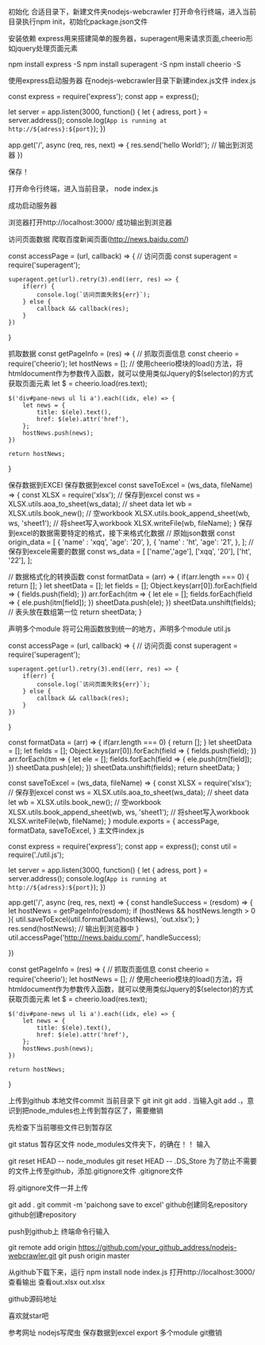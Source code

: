 初始化
合适目录下，新建文件夹nodejs-webcrawler 打开命令行终端，进入当前目录执行npm init，初始化package.json文件

安装依赖
express用来搭建简单的服务器，superagent用来请求页面,cheerio形如jquery处理页面元素

npm install express -S
npm install superagent -S
npm install cheerio -S

使用express启动服务器
在nodejs-webcrawler目录下新建index.js文件 index.js

const express = require('express');
const app = express();

let server = app.listen(3000, function() {
    let { adress, port } = server.address();
    console.log(`App is running at http://${adress}:${port}`); 
})

app.get('/', async (req, res, next) => {
    res.send('hello World!'); // 输出到浏览器
})

保存！

打开命令行终端，进入当前目录， node index.js

成功启动服务器

浏览器打开http://localhost:3000/ 成功输出到浏览器

访问页面数据
爬取百度新闻页面(http://news.baidu.com/)

const accessPage = (url, callback) => {
    // 访问页面
    const superagent = require('superagent');

    superagent.get(url).retry(3).end((err, res) => {
        if(err) {
            console.log(`访问页面失败${err}`);
        } else {
            callback && callback(res);
        }
    })

}

抓取数据
const getPageInfo = (res) => {
    // 抓取页面信息
    const cheerio = require('cheerio');
    let hostNews = [];
    // 使用cheerio模块的load()方法，将htmldocument作为参数传入函数，就可以使用类似Jquery的$(selector)的方式获取页面元素
    let $ = cheerio.load(res.text);

    $('div#pane-news ul li a').each((idx, ele) => {
        let news = {
            title: $(ele).text(),
            href: $(ele).attr('href'), 
        };
        hostNews.push(news);
    })
    
    return hostNews;
}

保存数据到EXCEl
保存数据到excel
const saveToExcel = (ws_data, fileName) => {
    const XLSX = require('xlsx');
    // 保存到excel
    const ws = XLSX.utils.aoa_to_sheet(ws_data);  // sheet data
    let wb = XLSX.utils.book_new();  // 空workbook
    XLSX.utils.book_append_sheet(wb, ws, 'sheet1');  // 将sheet写入workbook
    XLSX.writeFile(wb, fileName);
}
保存到excel的数据需要特定的格式，接下来格式化数据
// 原始json数据
const origin_data = [
{
   'name' :  'xqq',
   'age':  '20',
},
{
   'name' :  'ht',
   'age':  '21',
},
];
// 保存到excele需要的数据
const ws_data = [
['name','age'],
['xqq', '20'],
['ht', '22'],
];

// 数据格式化的转换函数
const formatData = (arr) => {
    if(arr.length === 0) {
        return [];
    } 
    let sheetData = [];
    let fields = [];
    Object.keys(arr[0]).forEach(field => {
        fields.push(field);
    })
    arr.forEach(itm => {
        let ele = [];
        fields.forEach(field => {
            ele.push(itm[field]);
        })
        sheetData.push(ele);
    })
    sheetData.unshift(fields);   // 表头放在数组第一位
    return sheetData;
}

声明多个module
将可公用函数放到统一的地方，声明多个module util.js

const accessPage = (url, callback) => {
    // 访问页面
    const superagent = require('superagent');

    superagent.get(url).retry(3).end((err, res) => {
        if(err) {
            console.log(`访问页面失败${err}`);
        } else {
            callback && callback(res);
        }
    })

}

const formatData = (arr) => {
    if(arr.length === 0) {
        return [];
    } 
    let sheetData = [];
    let fields = [];
    Object.keys(arr[0]).forEach(field => {
        fields.push(field);
    })
    arr.forEach(itm => {
        let ele = [];
        fields.forEach(field => {
            ele.push(itm[field]);
        })
        sheetData.push(ele);
    })
    sheetData.unshift(fields);
    return sheetData;
}

const saveToExcel = (ws_data, fileName) => {
    const XLSX = require('xlsx');
    // 保存到excel
    const ws = XLSX.utils.aoa_to_sheet(ws_data);  // sheet data
    let wb = XLSX.utils.book_new();  // 空workbook
    XLSX.utils.book_append_sheet(wb, ws, 'sheet1');  // 将sheet写入workbook
    XLSX.writeFile(wb, fileName);
}
module.exports = {
    accessPage,
    formatData,
    saveToExcel,
}
主文件index.js

const express = require('express');
const app = express();
const util = require('./util.js');

let server = app.listen(3000, function() {
    let { adress, port } = server.address();
    console.log(`App is running at http://${adress}:${port}`); 
})

app.get('/', async (req, res, next) => {
    const handleSuccess = (resdom) => {
        let hostNews = getPageInfo(resdom);
        if (hostNews && hostNews.length > 0 ){
            util.saveToExcel(util.formatData(hostNews), 'out.xlsx');
        }
        res.send(hostNews);  // 输出到浏览器中
    }
    util.accessPage('http://news.baidu.com/', handleSuccess);

})

const getPageInfo = (res) => {
    // 抓取页面信息
    const cheerio = require('cheerio');
    let hostNews = [];
    // 使用cheerio模块的load()方法，将htmldocument作为参数传入函数，就可以使用类似Jquery的$(selector)的方式获取页面元素
    let $ = cheerio.load(res.text);

    $('div#pane-news ul li a').each((idx, ele) => {
        let news = {
            title: $(ele).text(),
            href: $(ele).attr('href'), 
        };
        hostNews.push(news);
    })
    
    return hostNews;
}

上传到github
本地文件commit 当前目录下
git init
git add .
当输入git add .，意识到把node_mdules也上传到暂存区了，需要撤销

先检查下当前哪些文件已到暂存区

git status
暂存区文件 node_modules文件夹下，的确在！！ 输入

git reset HEAD --  node_modules
git reset HEAD -- .DS_Store
为了防止不需要的文件上传至github，添加.gitignore文件 .gitignore文件

将.gitignore文件一并上传

git add .
git commit -m 'paichong save to excel'
github创建同名repository github创建repository

push到github上 终端命令行输入

git remote add origin https://github.com/your_github_address/nodejs-webcrawler.git
git push origin  master

从github下载下来，运行
npm install
node index.js
打开http://localhost:3000/查看输出 查看out.xlsx out.xlsx

github源码地址

喜欢就star吧

参考网址 nodejs写爬虫 保存数据到excel export 多个module git撤销